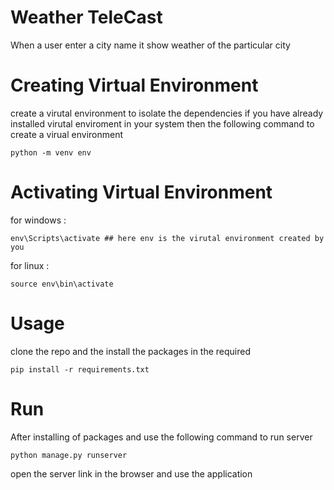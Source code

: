 
# Weather TeleCast

When a user enter a city name it show weather of the particular city

# Creating Virtual Environment
create a virutal environment to isolate the dependencies if you have already installed virutal enviroment in your system then the following command to create a virual environment

``` python -m venv env  ```

# Activating Virtual Environment
for windows :
```
env\Scripts\activate ## here env is the virutal environment created by you
```
for linux :
```
source env\bin\activate
```

# Usage 

clone the repo and the install the packages in the required
```
pip install -r requirements.txt 
```

# Run 
After installing of packages and use the following command to run server
```
python manage.py runserver

```
open the server link in the browser and use the application



